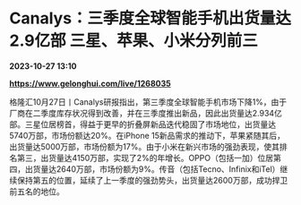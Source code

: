 # Canalys：三季度全球智能手机出货量达2.9亿部 三星、苹果、小米分列前三

**2023-10-27 13:10**

**https://www.gelonghui.com/live/1268035**

格隆汇10月27日丨Canalys研报指出，第三季度全球智能手机市场下降1%，由于厂商在二季度库存状况得到改善，并在三季度推出新品，因此出货量达2.934亿部。三星位居榜首，得益于更早的折叠屏新品迭代稳固了市场地位，出货量达5740万部，市场份额达20%。在iPhone 15新品需求的推动下，苹果紧随其后，出货量达5000万部，市场份额为17%。由于小米在新兴市场的强劲表现，使其排名第三，出货量达4150万部，实现了2%的年增长。OPPO（包括一加）位居第四，出货量达2640万部，市场份额为9%。传音（包括Tecno、Infinix和iTel）继续保持第五的位置，延续了上一季度的强劲势头，出货量达2600万部，成功捍卫前五名的地位。
